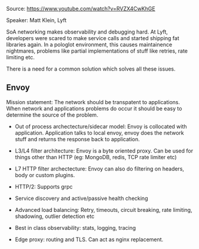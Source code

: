 Source: https://www.youtube.com/watch?v=RVZX4CwKhGE

Speaker: Matt Klein, Lyft

SoA networking makes observability and debugging hard.
At Lyft, developers were scared to make service calls and started
shipping fat libraries again. In a pologlot environment, this causes
maintainence nightmares, problems like partial
implementations of stuff like retries, rate limiting etc.

There is a need for a common solution which solves
all these issues.

## Envoy
Mission statement: The network should be transpatent to applications.
When network and applications problems do occur it should be easy to
determine the source of the problem.

* Out of process archectecture/sidecar model: Envoy is collocated with application.
Application talks to local envoy, envoy does the network stuff and returns the
response back to application.

* L3/L4 filter architecture: Envoy is a byte oriented proxy. Can be used for
things other than HTTP (eg: MongoDB, redis, TCP rate limiter etc)

* L7 HTTP filter archectecture: Envoy can also do filtering on headers, body
or custom plugins.

* HTTP/2: Supports grpc

* Service discovery and active/passive health checking

* Advanced load balancing: Retry, timeouts, circuit breaking, rate limiting, shadowing,
outlier detection etc

* Best in class observability: stats, logging, tracing

* Edge proxy: routing and TLS. Can act as nginx replacement.







